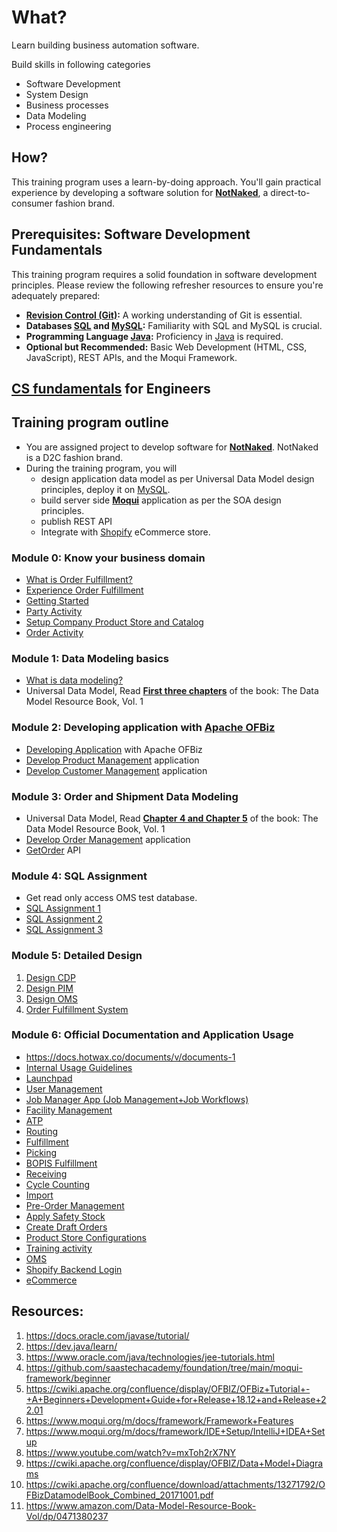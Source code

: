 # What?
Learn building business automation software.

Build skills in following categories
*  Software Development
*  System Design
*  Business processes
*  Data Modeling
*  Process engineering

## How?
This training program uses a learn-by-doing approach. You'll gain practical experience by developing a software solution for **[NotNaked](ubpl/NotNaked/Introduction.md)**, a direct-to-consumer fashion brand.

## Prerequisites: Software Development Fundamentals
This training program requires a solid foundation in software development principles. Please review the following refresher resources to ensure you're adequately prepared:

* **[Revision Control (Git)](https://www.scaler.com/topics/git/):**  A working understanding of Git is essential.
* **Databases [SQL](https://www.scaler.com/topics/sql/) and [MySQL](https://www.scaler.com/topics/course/sql-using-mysql-course/):**  Familiarity with SQL and MySQL is crucial.
* **Programming Language [Java](https://www.scaler.com/topics/java/):**  Proficiency in [Java](https://docs.oracle.com/javase/tutorial/) is required.
* **Optional but Recommended:** Basic Web Development (HTML, CSS, JavaScript), REST APIs, and the Moqui Framework.

## [CS fundamentals](cs-fundamentals) for Engineers

## Training program outline
* You are assigned project to develop software for **[NotNaked](ubpl/NotNaked/Introduction.md)**. NotNaked is a D2C fashion brand.
* During the training program, you will
    * design application data model as per Universal Data Model design principles, deploy it on [MySQL](https://www.mysql.com/).
    * build server side **[Moqui](https://www.moqui.org)** application as per the SOA design principles.
    * publish REST API
    * Integrate with [Shopify](https://shopify.dev/docs/api/) eCommerce store.

### Module 0: Know your business domain
* [What is Order Fulfillment?](https://docs.hotwax.co/documents/store-operations/orders/fulfillment)
* [Experience Order Fulfillment](https://launchpad.hotwax.io/login?redirectUrl=https://fulfillment-dev.hotwax.io/login)
* [Getting Started](https://ofbiz.apache.org/developers.html)
* [Party Activity](udm/beginner/activity.md#party-data-model)
* [Setup Company Product Store and Catalog](udm/beginner/activity.md#setup-up-company-product-store-and-catalog)
* [Order Activity](udm/beginner/activity.md#order)

### Module 1: Data Modeling basics
*  [What is data modeling?](https://www.ibm.com/topics/data-modeling)
*  Universal Data Model, Read **[First three chapters](udm/readme.md)** of the book: The Data Model Resource Book, Vol. 1

### Module 2: Developing application with [Apache OFBiz](https://ofbiz.apache.org)
* [Developing Application](https://cwiki.apache.org/confluence/display/OFBIZ/OFBiz+Tutorial+-+A+Beginners+Development+Guide+for+Release+18.12+and+Release+22.01) with Apache OFBiz
* [Develop Product Management](ofbiz-framework/intermediate/developing_find_product.md) application
* [Develop Customer Management](ofbiz-framework/intermediate/developing_find_customer.md) application

### Module 3: Order and Shipment Data Modeling
* Universal Data Model, Read **[Chapter 4 and Chapter 5](udm/readme.md#chapter-4-ordering-products)** of the book: The Data Model Resource Book, Vol. 1
* [Develop Order Management](ofbiz-framework/intermediate/developing_find_order.md) application
* [GetOrder](ofbiz-framework/intermediate/activity-get-order-json.md) API 

### Module 4: SQL Assignment
* Get read only access OMS test database.
* [SQL Assignment 1](udm/intermediate/sql-assignment/sql-assignment-1.md)
* [SQL Assignment 2](udm/intermediate/sql-assignment/sql-assignment-2.md)
* [SQL Assignment 3](udm/intermediate/sql-assignment/sql-assignment-3.md)

### Module 5: Detailed Design
1. [Design CDP](udm/beginner/activity-design-cdp.md)
2. [Design PIM](udm/beginner/activity-design-pim.md)
3. [Design OMS](udm/intermediate/data-model-assignment/activity-design-order.md)
4. [Order Fulfillment System](udm/intermediate/data-model-assignment/activity-design-fulfillment.md)


### Module 6: Official Documentation and Application Usage
* https://docs.hotwax.co/documents/v/documents-1
* [Internal Usage Guidelines](https://docs.hotwax.co/everything#shopify)
* [Launchpad](https://launchpad.hotwax.io/home)
* [User Management](https://launchpad.hotwax.io/login?redirectUrl=https://users-dev.hotwax.io/login)
* [Job Manager App (Job Management+Job Workflows)](https://docs.hotwax.co/documents/v/retail-operations/workflow/job-manager)
* [Facility Management](https://facilities.hotwax.io/tabs/find-facilities)
* [ATP](https://launchpad.hotwax.io/login?isLoggedOut=true&redirectUrl=https://atp.hotwax.io/login)
* [Routing](https://launchpad.hotwax.io/login?isLoggedOut=true&redirectUrl=https://order-routing.hotwax.io/login)
* [Fulfillment](https://launchpad.hotwax.io/login?redirectUrl=https://fulfillment-dev.hotwax.io/login)
* [Picking](https://picking-dev.hotwax.io/)
* [BOPIS Fulfillment](https://bopis-dev.hotwax.io/)
* [Receiving](https://launchpad.hotwax.io/login?redirectUrl=https://receiving-dev.hotwax.io/login)
* [Cycle Counting](https://inventorycount-dev.hotwax.io/login)
* [Import](https://import.hotwax.io/purchase-order)
* [Pre-Order Management](https://launchpad.hotwax.io/login?redirectUrl=https://preorder-dev.hotwax.io/login)
* [Apply Safety Stock](https://docs.hotwax.co/documents/v/retail-operations/inventory/safety-stock)
* [Create Draft Orders](https://docs.google.com/document/d/1ucpl4w0bt_EPL8jS1KCENKwS2FuPvMlGbMBrZmCNg40/edit?usp=sharing)
* [Product Store Configurations](https://docs.hotwax.co/documents/v/system-admins/product-store/product-store)
* [Training activity](https://docs.google.com/document/d/1ceDBoj3MeHvJFoCOK3WvZFBxNCc7T_xS1iZaMZxqaF8/edit?tab=t.0#heading=h.y8japeeqpuci)
* [OMS](https://dev-oms.hotwax.io/commerce/control/main)
* [Shopify Backend Login](https://admin.shopify.com/store/hc-sandbox/orders)
* [eCommerce](https://hc-sandbox.myshopify.com/)

## Resources:

1. https://docs.oracle.com/javase/tutorial/
2. https://dev.java/learn/
3. https://www.oracle.com/java/technologies/jee-tutorials.html
4. https://github.com/saastechacademy/foundation/tree/main/moqui-framework/beginner
5. https://cwiki.apache.org/confluence/display/OFBIZ/OFBiz+Tutorial+-+A+Beginners+Development+Guide+for+Release+18.12+and+Release+22.01
6. https://www.moqui.org/m/docs/framework/Framework+Features
7. https://www.moqui.org/m/docs/framework/IDE+Setup/IntelliJ+IDEA+Setup
8. https://www.youtube.com/watch?v=mxToh2rX7NY
9. https://cwiki.apache.org/confluence/display/OFBIZ/Data+Model+Diagrams
10. https://cwiki.apache.org/confluence/download/attachments/13271792/OFBizDatamodelBook_Combined_20171001.pdf
11. https://www.amazon.com/Data-Model-Resource-Book-Vol/dp/0471380237
